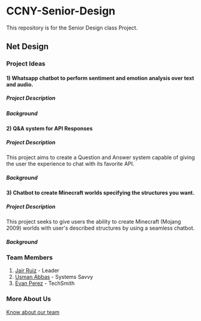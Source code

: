 # CCNY-Senior-Design
This repository is for the Senior Design class Project. 

## Net Design 

### Project Ideas
#### 1) Whatsapp chatbot to perform sentiment and emotion analysis over text and audio.
##### Project Description
##### Background
#### 2) Q&A system for API Responses
##### Project Description
This project aims to create a Question and Answer system capable of giving the user the experience to chat with its favorite API.
##### Background
#### 3) Chatbot to create Minecraft worlds specifying the structures you want.
##### Project Description
This project seeks to give users the ability to create Minecraft (Mojang 2009) worlds with user's described structures by using a seamless chatbot.
##### Background

### Team Members
1) [Jair Ruiz](https://github.com/JNikolo) - Leader
2) [Usman Abbas](https://github.com/uscod) - Systems Savvy
3) [Evan Perez](https://github.com/evanperez444) - TechSmith

### More About Us
[Know about our team](https://docs.google.com/presentation/d/1SBlGVdz81NUZDpsXQ5xZXaC7oOi-OAkKURFXmy4CcT8/edit?usp=sharing)

